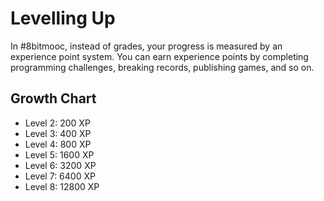 Levelling Up
============

In #8bitmooc, instead of grades, your progress is measured by an experience
point system. You can earn experience points by completing programming
challenges, breaking records, publishing games, and so on.


Growth Chart
------------
 * Level 2: 200 XP
 * Level 3: 400 XP
 * Level 4: 800 XP
 * Level 5: 1600 XP
 * Level 6: 3200 XP
 * Level 7: 6400 XP
 * Level 8: 12800 XP

